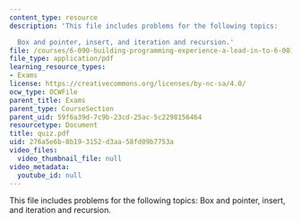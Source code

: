 ```yaml
---
content_type: resource
description: 'This file includes problems for the following topics:

  Box and pointer, insert, and iteration and recursion.'
file: /courses/6-090-building-programming-experience-a-lead-in-to-6-001-january-iap-2005/276a5e6b8b193152d3aa58fd09b7753a_quiz.pdf
file_type: application/pdf
learning_resource_types:
- Exams
license: https://creativecommons.org/licenses/by-nc-sa/4.0/
ocw_type: OCWFile
parent_title: Exams
parent_type: CourseSection
parent_uid: 59f6a39d-7c9b-23cd-25ac-5c2298156464
resourcetype: Document
title: quiz.pdf
uid: 276a5e6b-8b19-3152-d3aa-58fd09b7753a
video_files:
  video_thumbnail_file: null
video_metadata:
  youtube_id: null
---
```

This file includes problems for the following topics:
Box and pointer, insert, and iteration and recursion.